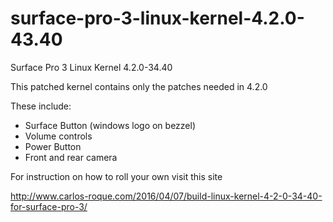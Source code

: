 # surface-pro-3-linux-kernel-4.2.0-43.40
Surface Pro 3 Linux Kernel 4.2.0-34.40

This patched kernel contains only the patches needed in 4.2.0  

These include:
- Surface Button (windows logo on bezzel)
- Volume controls
- Power Button
- Front and rear camera


For instruction on how to roll your own visit this site

http://www.carlos-roque.com/2016/04/07/build-linux-kernel-4-2-0-34-40-for-surface-pro-3/

